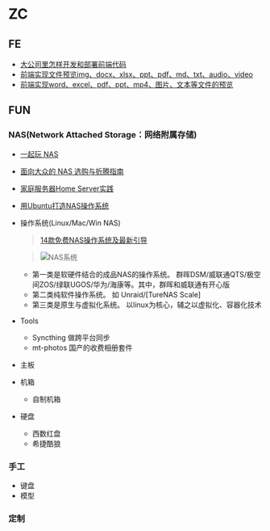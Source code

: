 # ZC

## FE

- [大公司里怎样开发和部署前端代码](https://www.zhihu.com/question/20790576)
- [前端实现文件预览img、docx、xlsx、ppt、pdf、md、txt、audio、video](https://juejin.cn/post/7366432628440924170)
- [前端实现word、excel、pdf、ppt、mp4、图片、文本等文件的预览](https://juejin.cn/post/7071598747519549454)

## FUN

### NAS(Network Attached Storage：网络附属存储)

- [一起玩 NAS](wiki.mynas.chat)
- [面向大众的 NAS 选购与折腾指南](https://sspai.com/post/89214)
- [家庭服务器Home Server实践](https://sspai.com/post/82512)
- [用Ubuntu打造NAS操作系统](https://post.smzdm.com/p/ar08kgdx/)

- 操作系统(Linux/Mac/Win NAS)
  > [14款免费NAS操作系统及最新引导](https://www.bilibili.com/read/cv34762402/)

  > ![NAS系统](./assets/images/NAS系统.png)

  - 第一类是软硬件结合的成品NAS的操作系统。 群晖DSM/威联通QTS/极空间ZOS/绿联UGOS/华为/海康等。其中，群晖和威联通有开心版
  - 第二类纯软件操作系统。 如 Unraid/[TureNAS Scale]
  - 第三类是原生与虚拟化系统。 以linux为核心，辅之以虚拟化、容器化技术
- Tools
  - Syncthing 做跨平台同步
  - mt-photos 国产的收费相册套件
- 主板
- 机箱
  - 自制机箱
- 硬盘
  - 西数红盘
  - 希捷酷狼

### 手工

- 键盘
- 模型

### 定制
